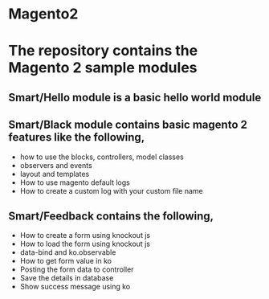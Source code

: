 # Magento2

# The repository contains the Magento 2 sample modules

## Smart/Hello module is a basic hello world module

## Smart/Black module contains basic magento 2 features like the following,
- how to use the blocks, controllers, model classes
- observers and events
- layout and templates
- How to use magento default logs
- How to create a custom log with your custom file name

## Smart/Feedback contains the following,
- How to create a form using knockout js
- How to load the form using knockout js
- data-bind and ko.observable
- How to get form value in ko
- Posting the form data to controller
- Save the details in database
- Show success message using ko
   

